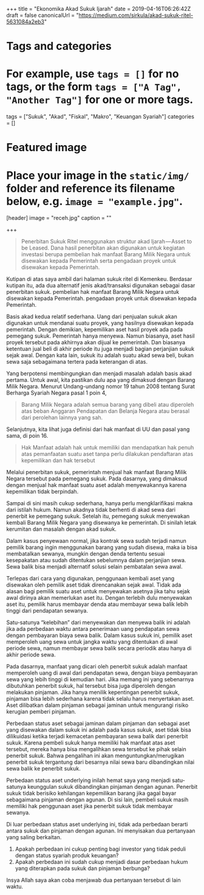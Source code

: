 +++
title = "Ekonomika Akad Sukuk Ijarah"
date = 2019-04-16T06:26:42Z
draft = false
canonicalUrl = "https://medium.com/sirkula/akad-sukuk-ritel-5631084a2eb3"

# Tags and categories
# For example, use `tags = []` for no tags, or the form `tags = ["A Tag", "Another Tag"]` for one or more tags.
tags = ["Sukuk", "Akad", "Fiskal", "Makro", "Keuangan Syariah"]
categories = []

# Featured image
# Place your image in the `static/img/` folder and reference its filename below, e.g. `image = "example.jpg"`.
[header]
image = "receh.jpg"
caption = ""

+++

> Penerbitan Sukuk Ritel menggunakan struktur akad Ijarah — Asset to be Leased. Dana hasil penerbitan akan digunakan untuk kegiatan investasi berupa pembelian hak manfaat Barang Milik Negara untuk disewakan kepada Pemerintah serta pengadaan proyek untuk disewakan kepada Pemerintah.

Kutipan di atas saya ambil dari halaman sukuk ritel di Kemenkeu. Berdasar kutipan itu, ada dua alternatif jenis akad/transaksi digunakan sebagai dasar penerbitan sukuk.
pembelian hak manfaat Barang Milik Negara untuk disewakan kepada Pemerintah.
pengadaan proyek untuk disewakan kepada Pemerintah.

Basis akad kedua relatif sederhana. Uang dari penjualan sukuk akan digunakan untuk mendanai suatu proyek, yang hasilnya disewakan kepada pemerintah. Dengan demikian, kepemilikan aset hasil proyek ada pada pemegang sukuk. Pemerintah hanya menyewa. Namun biasanya, aset hasil proyek tersebut pada akhirnya akan dijual ke pemerintah. Dan biasanya ketentuan jual beli di akhir periode itu juga menjadi bagian perjanjian sukuk sejak awal. Dengan kata lain, sukuk itu adalah suatu akad sewa beli, bukan sewa saja sebagaimana tertera pada keterangan di atas.

Yang berpotensi membingungkan dan menjadi masalah adalah basis akad pertama. Untuk awal, kita pastikan dulu apa yang dimaksud dengan Barang Milik Negara. Menurut Undang-undang nomor 19 tahun 2008 tentang Surat Berharga Syariah Negara pasal 1 poin 4,

> Barang Milik Negara adalah semua barang yang dibeli atau diperoleh atas beban Anggaran Pendapatan dan Belanja Negara atau berasal dari perolehan lainnya yang sah.

Selanjutnya, kita lihat juga definisi dari hak manfaat di UU dan pasal yang sama, di poin 16.

> Hak Manfaat adalah hak untuk memiliki dan mendapatkan hak penuh atas pemanfaatan suatu aset tanpa perlu dilakukan pendaftaran atas kepemilikan dan hak tersebut

Melalui penerbitan sukuk, pemerintah menjual hak manfaat Barang Milik Negara tersebut pada pemegang sukuk. Pada dasarnya, yang dimaksud dengan menjual hak manfaat suatu aset adalah menyewakannya karena kepemilikan tidak berpindah.

Sampai di sini masih cukup sederhana, hanya perlu mengklarifikasi makna dari istilah hukum. Namun akadnya tidak berhenti di akad sewa dari penerbit ke pemegang sukuk. Setelah itu, pemegang sukuk menyewakan kembali Barang Milik Negara yang disewanya ke pemerintah. Di sinilah letak kerumitan dan masalah dengan akad sukuk.

Dalam kasus penyewaan normal, jika kontrak sewa sudah terjadi namun pemilik barang ingin menggunakan barang yang sudah disewa, maka ia bisa membatalkan sewanya, mungkin dengan denda tertentu sesuai kesepakatan atau sudah ditentukan sebelumnya dalam perjanjian sewa. Sewa balik bisa menjadi alternatif solusi selain pembatalan sewa awal. 

Terlepas dari cara yang digunakan, penggunaan kembali aset yang disewakan oleh pemilik aset tidak direncanakan sejak awal. Tidak ada alasan bagi pemilik suatu aset untuk menyewakan asetnya jika tahu sejak awal dirinya akan memerlukan aset itu. Dengan terlebih dulu menyewakan aset itu, pemilik harus membayar denda atau membayar sewa balik lebih tinggi dari pendapatan sewanya.

Satu-satunya “kelebihan” dari menyewakan dan menyewa balik ini adalah jika ada perbedaan waktu antara penerimaan uang pendapatan sewa dengan pembayaran biaya sewa balik. Dalam kasus sukuk ini, pemilik aset memperoleh uang sewa untuk jangka waktu yang ditentukan di awal periode sewa, namun membayar sewa balik secara periodik atau hanya di akhir periode sewa.

Pada dasarnya, manfaat yang dicari oleh penerbit sukuk adalah manfaat memperoleh uang di awal dari pendapatan sewa, dengan biaya pembayaran sewa yang lebih tinggi di kemudian hari. Jika memang ini yang sebenarnya dibutuhkan penerbit sukuk, hal tersebut bisa juga diperoleh dengan melakukan pinjaman. Jika hanya menilik kepentingan penerbit sukuk, pinjaman bisa lebih sederhana karena tidak selalu harus menyertakan aset. Aset dilibatkan dalam pinjaman sebagai jaminan untuk mengurangi risiko kerugian pemberi pinjaman.

Perbedaan status aset sebagai jaminan dalam pinjaman dan sebagai aset yang disewakan dalam sukuk ini adalah pada kasus sukuk, aset tidak bisa dilikuidasi ketika terjadi kemacetan pembayaran sewa balik dari penerbit sukuk. Karena pembeli sukuk hanya memiliki hak manfaat atas aset tersebut, mereka hanya bisa mengalihkan sewa tersebut ke pihak selain penerbit sukuk. Bahwa pengalihan ini akan menguntungkan/merugikan penerbit sukuk tergantung dari besarnya nilai sewa baru dibandingkan nilai sewa balik ke penerbit sukuk.

Perbedaan status aset underlying inilah hemat saya yang menjadi satu-satunya keunggulan sukuk dibandingkan pinjaman dengan agunan. Penerbit sukuk tidak berisiko kehilangan kepemilikan barang jika gagal bayar sebagaimana pinjaman dengan agunan. Di sisi lain, pembeli sukuk masih memiliki hak penggunaan aset jika penerbit sukuk tidak membayar sewanya.

Di luar perbedaan status aset underlying ini, tidak ada perbedaan berarti antara sukuk dan pinjaman dengan agunan. Ini menyisakan dua pertanyaan yang saling berkaitan.

1. Apakah perbedaan ini cukup penting bagi investor yang tidak peduli dengan status syariah produk keuangan?
2. Apakah perbedaan ini sudah cukup menjadi dasar perbedaan hukum yang diterapkan pada sukuk dan pinjaman berbunga?

Insya Allah saya akan coba menjawab dua pertanyaan tersebut di lain waktu.